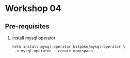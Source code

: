 # Workshop 04

## Pre-requisites
1. Install mysql operator
   ```
   helm install mysql-operator bitpoke/mysql-operator \
    -n mysql-operator --create-namespace
   ```